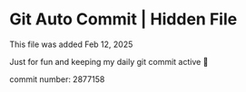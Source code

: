 # Git Auto Commit | Hidden File

This file was added Feb 12, 2025

Just for fun and keeping my daily git commit active 🤪

commit number: 2877158
